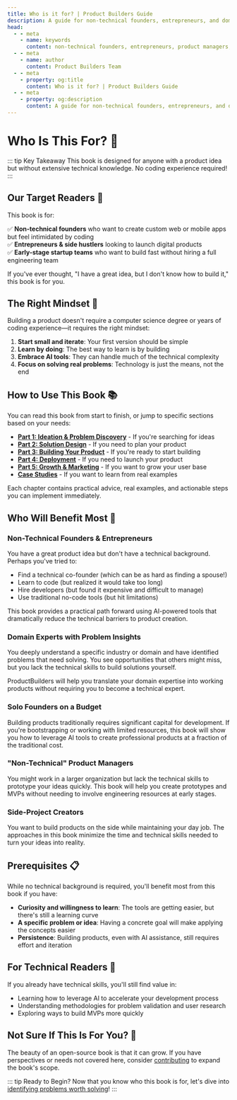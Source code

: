 ```yaml
---
title: Who is it for? | Product Builders Guide
description: A guide for non-technical founders, entrepreneurs, and domain experts looking to build digital products without coding expertise.
head:
  - - meta
    - name: keywords
      content: non-technical founders, entrepreneurs, product managers, domain experts, side projects, AI tools
  - - meta
    - name: author
      content: Product Builders Team
  - - meta
    - property: og:title
      content: Who is it for? | Product Builders Guide
  - - meta
    - property: og:description
      content: A guide for non-technical founders, entrepreneurs, and domain experts looking to build digital products without coding expertise.
---
```


# Who Is This For? 🎯

::: tip Key Takeaway
This book is designed for anyone with a product idea but without extensive technical knowledge. No coding experience required!
:::

## Our Target Readers 👥

<div class="content-box">

This book is for:

✅ **Non-technical founders** who want to create custom web or mobile apps but feel intimidated by coding  
✅ **Entrepreneurs & side hustlers** looking to launch digital products  
✅ **Early-stage startup teams** who want to build fast without hiring a full engineering team  

If you've ever thought, "I have a great idea, but I don't know how to build it," this book is for you.

</div>

## The Right Mindset 🧠

<div class="principles-grid">

Building a product doesn't require a computer science degree or years of coding experience—it requires the right mindset:

1. **Start small and iterate**: Your first version should be simple
2. **Learn by doing**: The best way to learn is by building
3. **Embrace AI tools**: They can handle much of the technical complexity
4. **Focus on solving real problems**: Technology is just the means, not the end

</div>

## How to Use This Book 📚

<div class="navigation-guide">

You can read this book from start to finish, or jump to specific sections based on your needs:

- **[Part 1: Ideation & Problem Discovery](/part1/overview)** - If you're searching for ideas
- **[Part 2: Solution Design](/part2/overview)** - If you need to plan your product
- **[Part 3: Building Your Product](/part3/overview)** - If you're ready to start building
- **[Part 4: Deployment](/part4/overview)** - If you need to launch your product
- **[Part 5: Growth & Marketing](/part5/overview)** - If you want to grow your user base
- **[Case Studies](/case-studies/overview)** - If you want to learn from real examples

Each chapter contains practical advice, real examples, and actionable steps you can implement immediately.

</div>

## Who Will Benefit Most 🎯

<div class="readers-grid">

### Non-Technical Founders & Entrepreneurs

You have a great product idea but don't have a technical background. Perhaps you've tried to:
- Find a technical co-founder (which can be as hard as finding a spouse!)
- Learn to code (but realized it would take too long)
- Hire developers (but found it expensive and difficult to manage)
- Use traditional no-code tools (but hit limitations)

This book provides a practical path forward using AI-powered tools that dramatically reduce the technical barriers to product creation.

### Domain Experts with Problem Insights

You deeply understand a specific industry or domain and have identified problems that need solving. You see opportunities that others might miss, but you lack the technical skills to build solutions yourself.

ProductBuilders will help you translate your domain expertise into working products without requiring you to become a technical expert.

### Solo Founders on a Budget

Building products traditionally requires significant capital for development. If you're bootstrapping or working with limited resources, this book will show you how to leverage AI tools to create professional products at a fraction of the traditional cost.

### "Non-Technical" Product Managers

You might work in a larger organization but lack the technical skills to prototype your ideas quickly. This book will help you create prototypes and MVPs without needing to involve engineering resources at early stages.

### Side-Project Creators

You want to build products on the side while maintaining your day job. The approaches in this book minimize the time and technical skills needed to turn your ideas into reality.


</div>

## Prerequisites 📋

<div class="checklist">

While no technical background is required, you'll benefit most from this book if you have:

- **Curiosity and willingness to learn**: The tools are getting easier, but there's still a learning curve
- **A specific problem or idea**: Having a concrete goal will make applying the concepts easier
- **Persistence**: Building products, even with AI assistance, still requires effort and iteration

</div>

## For Technical Readers 🔧

<div class="tech-box">

If you already have technical skills, you'll still find value in:
- Learning how to leverage AI to accelerate your development process
- Understanding methodologies for problem validation and user research
- Exploring ways to build MVPs more quickly

</div>

## Not Sure If This Is For You? 💭

<div class="contribution-box">

The beauty of an open-source book is that it can grow. If you have perspectives or needs not covered here, consider [contributing](/contribute) to expand the book's scope.

</div>

::: tip Ready to Begin?
Now that you know who this book is for, let's dive into [identifying problems worth solving](/part1/identifying-problems)!
:::
